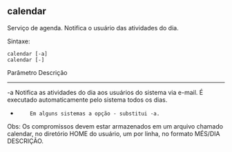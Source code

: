 ## calendar

Serviço de agenda. Notifica o usuário das atividades do dia.

Sintaxe:

	calendar [-a]
	calendar [-]

Parâmetro Descrição
--------- ---------
-a        Notifica as atividades do dia aos usuários do
sistema   via e-mail. É executado automaticamente
          pelo sistema todos os dias.
-         Em alguns sistemas a opção - substitui -a.

Obs: Os compromissos devem estar armazenados em um arquivo
chamado calendar, no diretório HOME do usuário, um por
linha, no formato MÉS/DIA DESCRIÇÃO.

